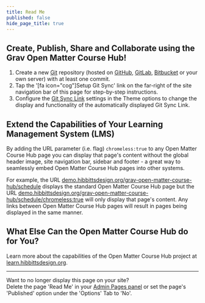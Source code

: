 ```yaml
---
title: Read Me
published: false
hide_page_title: true
---
```


## Create, Publish, Share and Collaborate using the Grav Open Matter Course Hub!  

1. Create a new [Git](https://git-scm.com/) repository (hosted on [GitHub](https://github.com/), [GitLab](https://about.gitlab.com/), [Bitbucket](https://bitbucket.org/) or your own server) with at least one commit.
2. Tap the '[fa icon="cog"]Setup Git Sync' link on the far-right of the site navigation bar of this page for step-by-step instructions.
3. Configure the [Git Sync Link](../../admin/themes/mytheme) settings in the Theme options to change the display and functionality of the automatically displayed Git Sync Link.

## Extend the Capabilities of Your Learning Management System (LMS)  

By adding the URL parameter (i.e. flag) `chromeless:true` to any Open Matter Course Hub page you can display that page's content without the global header image, site navigation bar, sidebar and footer - a great way to seamlessly embed Open Matter Course Hub pages into other systems.  

For example, the URL [demo.hibbittsdesign.org/grav-open-matter-course-hub/schedule](https://demo.hibbittsdesign.org/grav-open-matter-course-hub/schedule) displays the standard Open Matter Course Hub page but the URL [demo.hibbittsdesign.org/grav-open-matter-course-hub/schedule/chromeless:true](https://demo.hibbittsdesign.org/grav-open-matter-course-hub/schedule/chromeless:true) will only display that page's content. Any links between Open Matter Course Hub pages will result in pages being displayed in the same manner.

## What Else Can the Open Matter Course Hub do for You? ##
Learn more about the capabilities of the Open Matter Course Hub project at [learn.hibbittsdesign.org](http://learn.hibbittsdesign.org/coursehub).

<hr>

Want to no longer display this page on your site?  
Delete the page 'Read Me' in your [Admin Pages panel](../../admin/pages) or set the page's 'Published' option under the 'Options' Tab to 'No'.
